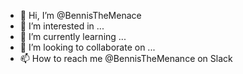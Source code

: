 - 👋 Hi, I’m @BennisTheMenace
- 👀 I’m interested in ...
- 🌱 I’m currently learning ...
- 💞️ I’m looking to collaborate on ...
- 📫 How to reach me @BennisTheMenance on Slack

<!---
BennisTheMenace/BennisTheMenace is a ✨ special ✨ repository because its `README.md` (this file) appears on your GitHub profile.
You can click the Preview link to take a look at your changes.
--->
